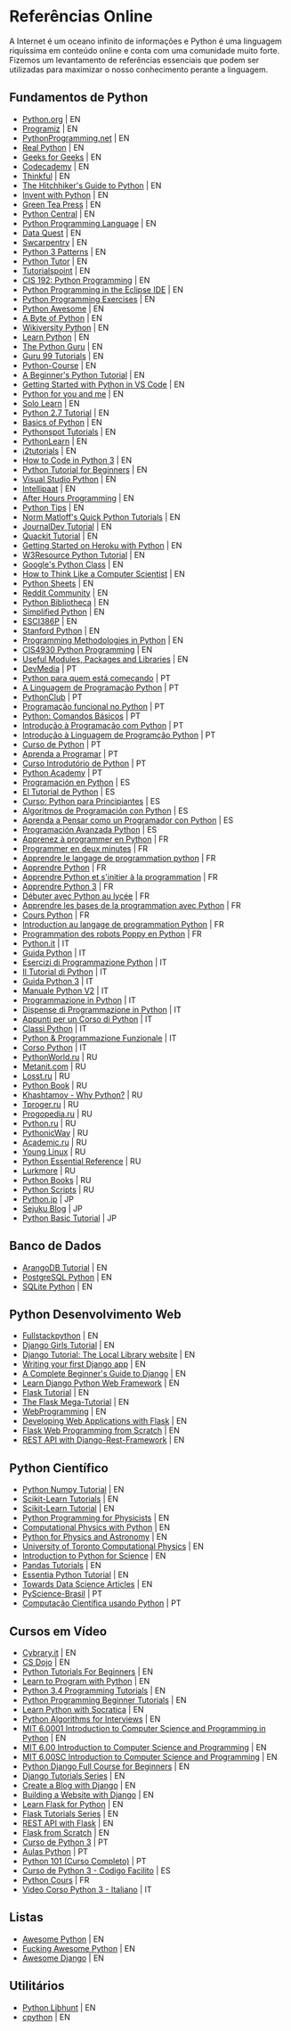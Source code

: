 # Referências Online

A Internet é um oceano infinito de informações e Python é uma linguagem riquíssima em conteúdo online e conta com uma comunidade muito forte. Fizemos um levantamento de referências essenciais que podem ser utilizadas para maximizar o nosso conhecimento perante a linguagem.

## Fundamentos de Python

- [Python.org](https://www.python.org/) | EN
- [Programiz](https://www.programiz.com) | EN
- [PythonProgramming.net](https://pythonprogramming.net/) | EN
- [Real Python](https://realpython.com/) | EN
- [Geeks for Geeks](https://www.geeksforgeeks.org/python-programming-language/) | EN
- [Codecademy](https://www.codecademy.com/learn/learn-python) | EN
- [Thinkful](https://www.thinkful.com/learn/intro-to-python-tutorial/) | EN
- [The Hitchhiker's Guide to Python](https://docs.python-guide.org/) | EN
- [Invent with Python](http://inventwithpython.com/) | EN
- [Green Tea Press](https://greenteapress.com/wp/) | EN
- [Python Central](https://www.pythoncentral.io/) | EN
- [Python Programming Language](https://pythonprogramminglanguage.com/) | EN
- [Data Quest](https://www.dataquest.io/course/python-for-data-science-fundamentals/) | EN
- [Swcarpentry](https://swcarpentry.github.io/python-novice-inflammation/) | EN 
- [Python 3 Patterns](https://python-3-patterns-idioms-test.readthedocs.io/en/latest/) | EN 
- [Python Tutor](http://www.pythontutor.com/) | EN
- [Tutorialspoint](http://www.tutorialspoint.com/python) | EN
- [CIS 192: Python Programming](https://www.cis.upenn.edu/~cis192/) | EN
- [Python Programming in the Eclipse IDE](https://www.ics.uci.edu/~pattis/common/handouts/introtopythonineclipse/) | EN
- [Python Programming Exercises](https://github.com/zhiwehu/Python-programming-exercises) | EN
- [Python Awesome](https://pythonawesome.com/) | EN
- [A Byte of Python](https://python.swaroopch.com/) | EN
- [Wikiversity Python](https://en.wikiversity.org/wiki/Python_Programming) | EN
- [Learn Python](https://www.learnpython.org/) | EN
- [The Python Guru](https://thepythonguru.com/) | EN
- [Guru 99 Tutorials](https://www.guru99.com/python-tutorials.html) | EN
- [Python-Course](https://www.python-course.eu/) | EN
- [A Beginner's Python Tutorial](http://sthurlow.com/python/) | EN
- [Getting Started with Python in VS Code](https://code.visualstudio.com/docs/python/python-tutorial) | EN
- [Python for you and me](https://pymbook.readthedocs.io/en/latest/) | EN
- [Solo Learn](https://www.sololearn.com/Course/Python/) | EN
- [Python 2.7 Tutorial](https://www.pitt.edu/~naraehan/python2/) | EN
- [Basics of Python](https://otree.readthedocs.io/en/latest/python.html) | EN
- [Pythonspot Tutorials](https://pythonspot.com/) | EN
- [PythonLearn](https://www.pythonlearn.com/) | EN
- [i2tutorials](https://www.i2tutorials.com/python-tutorial/) | EN
- [How to Code in Python 3](https://www.digitalocean.com/community/tutorial_series/how-to-code-in-python-3) | EN
- [Python Tutorial for Beginners](https://www.studytonight.com/python/) | EN
- [Visual Studio Python](https://docs.microsoft.com/en-us/visualstudio/python/?view=vs-2019) | EN
- [Intellipaat](https://intellipaat.com/blog/tutorial/python-tutorial/) | EN
- [After Hours Programming](https://www.afterhoursprogramming.com/tutorial/python/) | EN
- [Python Tips](https://book.pythontips.com/en/latest/) | EN
- [Norm Matloff's Quick Python Tutorials](http://heather.cs.ucdavis.edu/~matloff/python.html) | EN
- [JournalDev Tutorial](https://www.journaldev.com/13949/python-tutorial-beginners) | EN
- [Quackit Tutorial](https://www.quackit.com/python/tutorial/) | EN
- [Getting Started on Heroku with Python](https://devcenter.heroku.com/articles/getting-started-with-python) | EN
- [W3Resource Python Tutorial](https://www.w3resource.com/python/python-tutorial.php) | EN
- [Google's Python Class](https://developers.google.com/edu/python/) | EN
- [How to Think Like a Computer Scientist](http://openbookproject.net/thinkcs/python/english2e/) | EN
- [Python Sheets](https://www.pythonsheets.com/) | EN
- [Reddit Community](https://www.reddit.com/r/Python/) | EN
- [Python Bibliotheca](http://openbookproject.net/pybiblio/) | EN
- [Simplified Python](http://openbookproject.net/pybiblio/) | EN
- [ESCI386P](http://snowball.millersville.edu/~adecaria/ESCI386P/) | EN
- [Stanford Python](https://stanfordpython.com/#lecture) | EN
- [Programming Methodologies in Python](http://web.stanford.edu/class/cs106ap/) | EN
- [CIS4930 Python Programming](http://www.cs.fsu.edu/~carnahan/cis4930sp17/index.html) | EN
- [Useful Modules, Packages and Libraries](https://wiki.python.org/moin/UsefulModules) | EN
- [DevMedia](https://www.devmedia.com.br/guia/python/37024) | PT
- [Python para quem está começando](https://python.org.br/introducao/) | PT
- [A Linguagem de Programação Python](https://www.inf.pucrs.br/flash/progbio/aulas/seq/build/progbio/Python.html) | PT
- [PythonClub](http://pythonclub.com.br/) | PT
- [Programação funcional no Python](https://blog.caelum.com.br/programacao-funcional-no-python/) | PT
- [Python: Comandos Básicos](https://dcc.ufrj.br/~fabiom/mab225/03comandos.pdf) | PT
- [Introdução à Programação com Python](http://www.ufjf.br/getcomp/files/2012/04/minicurso-python-getmeeting.pdf) | PT
- [Introdução à Linguagem de Programção Python](http://www.ufjf.br/deptocomputacao/files/2010/08/apresentacao.pdf) | PT
- [Curso de Python](http://www.grupo.bioengenharia.ufpr.br/arquivos/Cursodepython.pdf) | PT
- [Aprenda a Programar](https://edisciplinas.usp.br/pluginfile.php/342664/mod_resource/content/0/AprendaProgramarPython.pdf) | PT
- [Curso Introdutório de Python](https://buildmedia.readthedocs.org/media/pdf/curso-python/latest/curso-python.pdf) | PT
- [Python Academy](https://pythonacademy.com.br/) | PT
- [Programación en Python](https://entrenamiento-python-basico.readthedocs.io/es/latest/) | ES
- [El Tutorial de Python](http://docs.python.org.ar/tutorial/pdfs/TutorialPython2.pdf) | ES
- [Curso: Python para Principiantes](https://www.iaa.csic.es/python/curso-python-para-principiantes.pdf) | ES
- [Algoritmos de Programación con Python](https://uniwebsidad.com/libros/algoritmos-python?from=librosweb) | ES
- [Aprenda a Pensar como un Programador con Python](https://argentinaenpython.com/quiero-aprender-python/aprenda-a-pensar-como-un-programador-con-python.pdf) | ES
- [Programación Avanzada Python](https://sites.google.com/site/upiitaobduliapichardo/programacion-avanzada-python) | ES
- [Apprenez à programmer en Python](https://openclassrooms.com/fr/courses/235344-apprenez-a-programmer-en-python) | FR
- [Programmer en deux minutes](https://fr.wikibooks.org/wiki/Programmation_Python/Programmer_en_deux_minutes) | FR
- [Apprendre le langage de programmation python](https://python-django.dev/) | FR
- [Apprendre Python](https://python.developpez.com/tutoriels/apprendre-programmation-python/les-bases/) | FR
- [Apprendre Python et s'initier à la programmation](https://www.ukonline.be/cours/python/apprendre-python) | FR
- [Apprendre Python 3](https://inforef.be/swi/download/apprendre_python3_5.pdf) | FR
- [Débuter avec Python au lycée](http://python.lycee.free.fr/) | FR
- [Apprendre les bases de la programmation avec Python](https://pixees.fr/apprendre-les-bases-de-la-programmation-avec-python/) | FR
- [Cours Python](http://www.grappa.univ-lille3.fr/~torre/Enseignement/Cours/python.php) | FR
- [Introduction au langage de programmation Python](http://fsincere.free.fr/isn/python/cours_python_webographie.php) | FR
- [Programmation des robots Poppy en Python](https://docs.poppy-project.org/fr/programming/python.html) | FR
- [Python.it](https://www.python.it/) | IT
- [Guida Python](https://www.html.it/guide/guida-python/) | IT
- [Esercizi di Programmazione Python](https://www.programmareinpython.it/esercizi-python/) | IT
- [Il Tutorial di Python](https://docs.python.it/paper-a4/tut.pdf) | IT
- [Guida Python 3](https://fraccaro.org/python/guida_python_3_ita.pdf) | IT
- [Manuale Python V2](http://linuxdidattica.org/polito/manuale-python-V2.pdf) | IT
- [Programmazione in Python](http://www.officina99.org/hacklab/download/corso_python/lezione1.pdf) | IT
- [Dispense di Programmazione in Python](http://www.cs.unibo.it/~martini/MATH/disp20130218.pdf) | IT
- [Appunti per un Corso di Python](http://www.helldragon.eu/marcello/galli_python/appunti_python.pdf) | IT
- [Classi Python](http://www.iet.unipi.it/c.vallati/files/classi-python.pdf) | IT
- [Python & Programmazione Funzionale](http://art.uniroma2.it/teaching/lmp/part_II/ppt/fp_python.pdf) | IT
- [Corso Python](http://codex.altervista.org/corsopython/corsopython.pdf) | IT
- [PythonWorld.ru](https://pythonworld.ru/samouchitel-python) | RU
- [Metanit.com](https://metanit.com/python/tutorial/) | RU
- [Losst.ru](https://losst.ru/osnovy-programmirovaniya-python) | RU
- [Python Book](http://rus-linux.net/MyLDP/BOOKS/python.pdf) | RU
- [Khashtamov - Why Python?](https://khashtamov.com/ru/why-python/) | RU
- [Tproger.ru](https://tproger.ru/tag/python/) | RU
- [Progopedia.ru](http://progopedia.ru/language/python/) | RU
- [Python.ru](https://python.ru/) | RU
- [PythonicWay](http://pythonicway.com/python-operators) | RU
- [Academic.ru](https://dic.academic.ru/dic.nsf/ruwiki/1447) | RU
- [Young Linux](https://younglinux.info/python.php) | RU
- [Python Essential Reference](http://prog.tversu.ru/library/Python.pdf) | RU
- [Lurkmore](https://lurkmore.co/Python) | RU
- [Python Books](http://www.bookwebmaster.narod.ru/python.html) | RU
- [Python Scripts](https://python-scripts.com/create-pdf-pyfpdf) | RU
- [Python.jp](https://www.python.jp/) | JP
- [Sejuku Blog](https://www.sejuku.net/blog/7720) | JP
- [Python Basic Tutorial](https://dividable.net/python/python-basic-tutorial/) | JP

## Banco de Dados

- [ArangoDB Tutorial](https://www.arangodb.com/tutorials/tutorial-python/) | EN
- [PostgreSQL Python](http://www.postgresqltutorial.com/postgresql-python/) | EN
- [SQLite Python](http://www.sqlitetutorial.net/sqlite-python/) | EN 

## Python Desenvolvimento Web

- [Fullstackpython](https://www.fullstackpython.com/) | EN
- [Django Girls Tutorial](https://tutorial.djangogirls.org/en/python_introduction/) | EN
- [Django Tutorial: The Local Library website](https://developer.mozilla.org/en-US/docs/Learn/Server-side/Django/Tutorial_local_library_website) | EN
- [Writing your first Django app](https://docs.djangoproject.com/en/2.2/intro/tutorial01/) | EN
- [A Complete Beginner's Guide to Django](https://simpleisbetterthancomplex.com/series/2017/09/04/a-complete-beginners-guide-to-django-part-1.html) | EN
- [Learn Django Python Web Framework](https://www.tutorialspoint.com/django/) | EN
- [Flask Tutorial](https://flask.palletsprojects.com/en/1.1.x/tutorial/) | EN
- [The Flask Mega-Tutorial](https://blog.miguelgrinberg.com/post/the-flask-mega-tutorial-part-i-hello-world) | EN
- [WebProgramming](https://wiki.python.org/moin/WebProgramming) | EN
- [Developing Web Applications with Flask](https://www.ntu.edu.sg/home/ehchua/programming/webprogramming/Python3_Flask.html) | EN
- [Flask Web Programming from Scratch](https://hackernoon.com/flask-web-programming-from-scratch-9ada8088fde1) | EN
- [REST API with Django-Rest-Framework](https://www.django-rest-framework.org/tutorial/1-serialization/) | EN

## Python Científico

- [Python Numpy Tutorial](http://cs231n.github.io/python-numpy-tutorial/) | EN
- [Scikit-Learn Tutorials](https://scikit-learn.org/stable/tutorial/index.html) | EN
- [Scikit-Learn Tutorial](http://gael-varoquaux.info/scikit-learn-tutorial/) | EN
- [Python Programming for Physicists](http://www-personal.umich.edu/~mejn/cp/chapters/programming.pdf) | EN
- [Computational Physics with Python](http://www.fizika.unios.hr/rf/wp-content/uploads/sites/67/2011/02/CPwP.pdf) | EN
- [Python for Physics and Astronomy](http://prancer.physics.louisville.edu/astrowiki/index.php/Python_for_Physics_and_Astronomy) | EN 
- [University of Toronto Computational Physics](https://computation.physics.utoronto.ca/) | EN
- [Introduction to Python for Science](https://physics.nyu.edu/pine/pymanual/html/pymanMaster.html) | EN
- [Pandas Tutorials](https://pandas.pydata.org/pandas-docs/stable/getting_started/tutorials.html) | EN
- [Essentia Python Tutorial](https://essentia.upf.edu/documentation/essentia_python_tutorial.html) | EN
- [Towards Data Science Articles](https://towardsdatascience.com/tagged/python) | EN
- [PyScience-Brasil](http://pyscience-brasil.wikidot.com/) | PT
- [Computação Científica usando Python](https://www.researchgate.net/publication/307925106_Computacao_Cientifica_usando_Python_uma_introducao_a_linguagem_de_programacao) | PT

## Cursos em Vídeo

- [Cybrary.it](https://www.cybrary.it/course/python/) | EN
- [CS Dojo](https://www.youtube.com/watch?v=Z1Yd7upQsXY&list=PLBZBJbE_rGRWeh5mIBhD-hhDwSEDxogDg) | EN
- [Python Tutorials For Beginners](https://www.youtube.com/watch?v=GRN_9YkfN5w&list=PL9ooVrP1hQOHY-BeYrKHDrHKphsJOyRyu) | EN
- [Learn to Program with Python](https://www.youtube.com/watch?v=nwjAHQERL08&list=PLGLfVvz_LVvTn3cK5e6LjhgGiSeVlIRwt) | EN
- [Python 3.4 Programming Tutorials](https://www.youtube.com/watch?v=HBxCHonP6Ro&list=PL6gx4Cwl9DGAcbMi1sH6oAMk4JHw91mC_) | EN
- [Python Programming Beginner Tutorials](https://www.youtube.com/watch?v=YYXdXT2l-Gg&list=PL-osiE80TeTskrapNbzXhwoFUiLCjGgY7) | EN 
- [Learn Python with Socratica](https://www.youtube.com/watch?v=bY6m6_IIN94&list=PLi01XoE8jYohWFPpC17Z-wWhPOSuh8Er) | EN
- [Python Algorithms for Interviews](https://www.youtube.com/watch?v=p65AHm9MX80&t=) | EN 
- [MIT 6.0001 Introduction to Computer Science and Programming in Python](https://www.youtube.com/watch?v=Y6J8I056Ffw&list=PLUl4u3cNGP63WbdFxL8giv4yhgdMGaZNA&index=2) | EN
- [MIT 6.00 Introduction to Computer Science and Programming](https://www.youtube.com/watch?v=k6U-i4gXkLM&list=PL4C4720A6F225E074) | EN
- [MIT 6.00SC Introduction to Computer Science and Programming](https://www.youtube.com/watch?v=bX3jvD7XFPs&list=PLB2BE3D6CA77BB8F7) | EN 
- [Python Django Full Course for Beginners](https://www.youtube.com/watch?v=F5mRW0jo-U4&t=10720s) | EN
- [Django Tutorials Series](https://www.youtube.com/watch?v=UmljXZIypDc&list=PL-osiE80TeTtoQCKZ03TU5fNfx2UY6U4p) | EN
- [Create a Blog with Django](https://www.youtube.com/watch?v=n-FTlQ7Djqc&list=PL4cUxeGkcC9ib4HsrXEYpQnTOTZE1x0uc) | EN
- [Building a Website with Django](https://www.youtube.com/watch?v=i6cwBiz7BuQ&list=PLgCYzUzKIBE_dil025VAJnDjNZHHHR9mW) | EN
- [Learn Flask for Python](https://www.youtube.com/watch?v=Z1RJmh_OqeA) | EN
- [Flask Tutorials Series](https://www.youtube.com/watch?v=MwZwr5Tvyxo&list=PL-osiE80TeTs4UjLw5MM6OjgkjFeUxCYH) | EN
- [REST API with Flask](https://www.youtube.com/watch?v=PTZiDnuC86g) | EN
- [Flask from Scratch](https://www.youtube.com/watch?v=zRwy8gtgJ1A&list=PLillGF-RfqbbbPz6GSEM9hLQObuQjNoj_) | EN
- [Curso de Python 3](https://www.youtube.com/watch?v=S9uPNppGsGo&list=PLHz_AreHm4dlKP6QQCekuIPky1CiwmdI6) | PT 
- [Aulas Python](https://www.youtube.com/watch?v=lJjR906426o&list=PLfCKf0-awunOu2WyLe2pSD2fXUo795xRe) | PT
- [Python 101 (Curso Completo)](https://www.youtube.com/watch?v=tS0BsCSDbzM&list=PLV7VqBqvsd_3yRYYWrHkziPL6izzrUIkp) | PT
- [Curso de Python 3 - Codigo Facilito](https://www.youtube.com/watch?v=mGH1uooFhGs&list=PLagErt3C7iltgifmiGFQFI1GhUAKQvvyb) | ES
- [Python Cours](https://www.youtube.com/watch?v=HWxBtxPBCAc&list=PLrSOXFDHBtfHg8fWBd7sKPxEmahwyVBkC) | FR
- [Video Corso Python 3 - Italiano](https://www.youtube.com/watch?v=mXWXUzgok_I&list=PLHUQL6-_n9Zes1VLMgJbLa8IIOHT9x4Nu) | IT

## Listas

- [Awesome Python](https://github.com/vinta/awesome-python) | EN
- [Fucking Awesome Python](https://github.com/trananhkma/fucking-awesome-python) | EN
- [Awesome Django](https://github.com/wsvincent/awesome-django) | EN

## Utilitários

- [Python Libhunt](https://python.libhunt.com/) | EN
- [cpython](https://github.com/python/cpython) | EN

